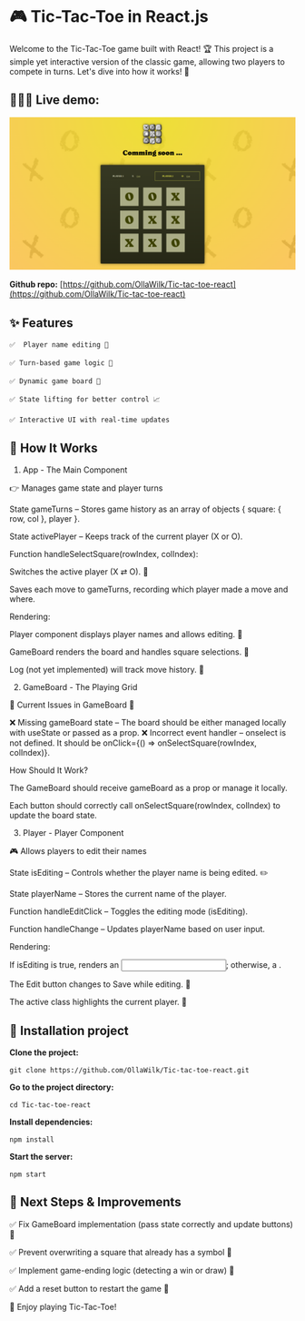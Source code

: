 # 🎮 Tic-Tac-Toe in React.js

Welcome to the Tic-Tac-Toe game built with React! 🏆 This project is a simple yet interactive version of the classic game, allowing two players to compete in turns. Let's dive into how it works! 🚀

## 🙋🏼‍♀️ Live demo:

[![Live demo](./public/screenshot.png)](https://tic-tac-toe-react-omega-wine.vercel.app)

**Github repo:** [https://github.com/OllaWilk/Tic-tac-toe-react](https://github.com/OllaWilk/Tic-tac-toe-react)

## ✨ Features

    ✅  Player name editing 📝

    ✅ Turn-based game logic 🔄

    ✅ Dynamic game board 🎲

    ✅ State lifting for better control 📈

    ✅ Interactive UI with real-time updates

## 🦋 How It Works

1. App - The Main Component

👉 Manages game state and player turns

State gameTurns – Stores game history as an array of objects { square: { row, col }, player }.

State activePlayer – Keeps track of the current player (X or O).

Function handleSelectSquare(rowIndex, colIndex):

Switches the active player (X ⇄ O). 🔄

Saves each move to gameTurns, recording which player made a move and where.

Rendering:

Player component displays player names and allows editing. 📝

GameBoard renders the board and handles square selections. 🎲

Log (not yet implemented) will track move history. 📜

2. GameBoard - The Playing Grid

🚨 Current Issues in GameBoard 🚨

❌ Missing gameBoard state – The board should be either managed locally with useState or passed as a prop.
❌ Incorrect event handler – onselect is not defined. It should be onClick={() => onSelectSquare(rowIndex, colIndex)}.

How Should It Work?

The GameBoard should receive gameBoard as a prop or manage it locally.

Each button should correctly call onSelectSquare(rowIndex, colIndex) to update the board state.

3. Player - Player Component

🎮 Allows players to edit their names

State isEditing – Controls whether the player name is being edited. ✏️

State playerName – Stores the current name of the player.

Function handleEditClick – Toggles the editing mode (isEditing).

Function handleChange – Updates playerName based on user input.

Rendering:

If isEditing is true, renders an <input>; otherwise, a <span>.

The Edit button changes to Save while editing. 💾

The active class highlights the current player. 🌟

## 🦋 Installation project

**Clone the project:**

```
git clone https://github.com/OllaWilk/Tic-tac-toe-react.git
```

**Go to the project directory:**

```
cd Tic-tac-toe-react
```

**Install dependencies:**

```
npm install
```

**Start the server:**

```
npm start
```

## 🚀 Next Steps & Improvements

✅ Fix GameBoard implementation (pass state correctly and update buttons) 🔧

✅ Prevent overwriting a square that already has a symbol 🚫

✅ Implement game-ending logic (detecting a win or draw) 🏁

✅ Add a reset button to restart the game 🔄

🎉 Enjoy playing Tic-Tac-Toe!

